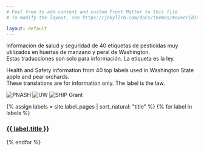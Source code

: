 ```yaml
---
# Feel free to add content and custom Front Matter to this file.
# To modify the layout, see https://jekyllrb.com/docs/themes/#overriding-theme-defaults

layout: default
---
```


<div class="intro">
  <div class="intro-text">
    <p>Información de salud y seguridad de 40 etiquetas de pesticidas muy utilizados en huertas de manzano y peral de Washington. <br />Estas traducciones son solo para información. La etiqueta es la ley.</p>
    <p>Health and Safety information from 40 top labels used in Washington State apple and pear orchards. <br />These translations are for information only. The label is the law.</p>
  </div>

  <div class="sponsor-logos">
    <img src="{{ "/img/PNASH-logo-web-150ppi-sq.png" | relative_url }}" alt="PNASH" />
    <img src="{{ "/img/W-Logo_Purple_Hex_sq.png" | relative_url }}" alt="UW" />
    <img src="{{ "/img/SHIP Grant funded by L_I.svg" | relative_url }}" alt="SHIP Grant" />
  </div>
</div>

{% assign labels = site.label_pages | sort_natural: "title" %}
{% for label in labels %}
  <h3><a href="{{ label.url | relative_url }}">{{ label.title }}</a></h3>
{% endfor %}
